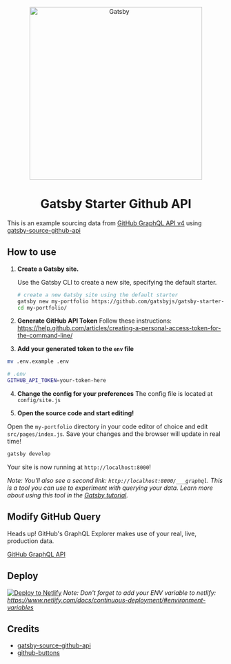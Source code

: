 <p align="center">
  <a href="https://gatsby-starter-github-api.netlify.com">
    <img alt="Gatsby" src="https://raw.githubusercontent.com/lundgren2/gatsby-starter-github-api/master/src/images/github-gatsby.png" width="400" />
  </a>
</p>
<h1 align="center">
  Gatsby Starter Github API
</h1>

This is an example sourcing data from [GitHub GraphQL API v4](https://developer.github.com/v4/) using [gatsby-source-github-api](https://www.gatsbyjs.org/packages/gatsby-source-github-api)

## How to use

1.  **Create a Gatsby site.**

    Use the Gatsby CLI to create a new site, specifying the default starter.

    ```sh
    # create a new Gatsby site using the default starter
    gatsby new my-portfolio https://github.com/gatsbyjs/gatsby-starter-default
    cd my-portfolio/
    ```

2.  **Generate GitHub API Token**
Follow these instructions: https://help.github.com/articles/creating-a-personal-access-token-for-the-command-line/

3.  **Add your generated token to the `env` file**

```sh
mv .env.example .env
```
```sh
# .env
GITHUB_API_TOKEN=your-token-here
```

4.  **Change the config for your preferences**
The config file is located at `config/site.js`

5.  **Open the source code and start editing!**

Open the `my-portfolio` directory in your code editor of choice and edit `src/pages/index.js`. Save your changes and the browser will update in real time!

```sh
gatsby develop
```
Your site is now running at `http://localhost:8000`!

_Note: You'll also see a second link: _`http://localhost:8000/___graphql`_. This is a tool you can use to experiment with querying your data. Learn more about using this tool in the [Gatsby tutorial](https://www.gatsbyjs.org/tutorial/part-five/#introducing-graphiql)._


## Modify GitHub Query

Heads up! GitHub's GraphQL Explorer makes use of your real, live, production data.

[GitHub GraphQL API](https://developer.github.com/v4/explorer/?variables=%20%7B%0A%20%20%20%22number_of_repos%22%3A%203%0A%7D&query=query%28%24number_of_repos%3AInt%21%29%20%7B%0A%20%20viewer%20%7B%0A%20%20%20%20name%0A%20%20%20%20%20repositories%28last%3A%20%24number_of_repos%29%20%7B%0A%20%20%20%20%20%20%20nodes%20%7B%0A%20%20%20%20%20%20%20%20%20name%0A%20%20%20%20%20%20%20%7D%0A%20%20%20%20%20%7D%0A%20%20%20%7D%0A%7D%0A)

## Deploy

[![Deploy to Netlify](https://www.netlify.com/img/deploy/button.svg)](https://app.netlify.com/start/deploy?repository=https://github.com/lundgren2/gatsby-starter-github-api)
_Note: Don't forget to add your ENV variable to netlify: https://www.netlify.com/docs/continuous-deployment/#environment-variables_

## Credits

- [gatsby-source-github-api](https://www.gatsbyjs.org/packages/gatsby-source-github-api)
- [github-buttons](https://github.com/ntkme/github-buttons)